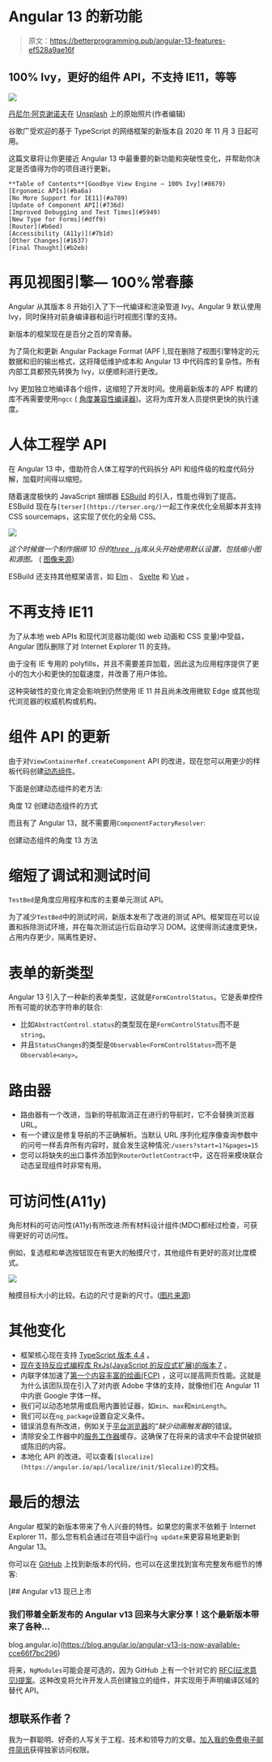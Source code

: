 # Angular 13 的新功能

> 原文：<https://betterprogramming.pub/angular-13-features-ef528a9ae16f>

## 100% Ivy，更好的组件 API，不支持 IE11，等等

![](img/c9b5384c31727c535450840d98f6242c.png)

[丹尼尔·阿克谢诺夫](https://unsplash.com/@nebe3etogo?utm_source=medium&utm_medium=referral)在 [Unsplash](https://unsplash.com?utm_source=medium&utm_medium=referral) 上的原始照片(作者编辑)

谷歌广受欢迎的基于 TypeScript 的网络框架的新版本自 2020 年 11 月 3 日起可用。

这篇文章将让你更接近 Angular 13 中最重要的新功能和突破性变化，并帮助你决定是否值得为你的项目进行更新。

```
**Table of Contents**[Goodbye View Engine — 100% Ivy](#8679)
[Ergonomic APIs](#ba6a)
[No More Support for IE11](#a789)
[Update of Component API](#736d)
[Improved Debugging and Test Times](#5949)
[New Type for Forms](#dff9)
[Router](#b6ed)
[Accessibility (A11y)](#7b1d)
[Other Changes](#1637)
[Final Thought](#b2eb)
```

# 再见视图引擎— 100%常春藤

Angular 从其版本 8 开始引入了下一代编译和渲染管道 Ivy。Angular 9 默认使用 Ivy，同时保持对前身编译器和运行时视图引擎的支持。

新版本的框架现在是百分之百的常青藤。

为了简化和更新 Angular Package Format (APF ),现在删除了视图引擎特定的元数据和旧的输出格式，这将降低维护成本和 Angular 13 中代码库的复杂性。所有内部工具都预先转换为 Ivy，以便顺利进行更改。

Ivy 更加独立地编译各个组件，这缩短了开发时间。使用最新版本的 APF 构建的库不再需要使用`ngcc` ( [角度兼容性编译器](https://v13.angular.io/guide/glossary#ngcc))。这将为库开发人员提供更快的执行速度。

# 人体工程学 API

在 Angular 13 中，借助符合人体工程学的代码拆分 API 和组件级的粒度代码分解，加载时间得以缩短。

随着速度极快的 JavaScript 捆绑器 [ESBuild](https://esbuild.github.io/) 的引入，性能也得到了提高。ESBuild 现在与`[terser](https://terser.org/)`一起工作来优化全局脚本并支持 CSS sourcemaps，这实现了优化的全局 CSS。

![](img/ddfb5a15721faa5dbff6522fc667a44c.png)

*这个时候做一个制作捆绑 10 份的*[*three . js*](https://github.com/mrdoob/three.js)*库从头开始使用默认设置，包括缩小图和源图。* ( [图像来源](https://esbuild.github.io/))

ESBuild 还支持其他框架语言，如 [Elm](https://elm-lang.org/) 、 [Svelte](https://svelte.dev/) 和 [Vue](https://vuejs.org/) 。

# 不再支持 IE11

为了从本地 web APIs 和现代浏览器功能(如 web 动画和 CSS 变量)中受益，Angular 团队删除了对 Internet Explorer 11 的支持。

由于没有 IE 专用的 polyfills，并且不需要差异加载，因此这为应用程序提供了更小的包大小和更快的加载速度，并改善了用户体验。

这种突破性的变化肯定会影响到仍然使用 IE 11 并且尚未改用微软 Edge 或其他现代浏览器的权威机构或机构。

# 组件 API 的更新

由于对`ViewContainerRef.createComponent` API 的改进，现在您可以用更少的样板代码创建[动态组件](/angular-custom-autocomplete-7ffb479477e7)。

下面是创建动态组件的老方法:

角度 12 创建动态组件的方式

而且有了 Angular 13，就不需要用`ComponentFactoryResolver`:

创建动态组件的角度 13 方法

# 缩短了调试和测试时间

`TestBed`是角度应用程序和库的主要单元测试 API。

为了减少`TestBed`中的测试时间，新版本发布了改进的测试 API。框架现在可以设置和拆除测试环境，并在每次测试运行后自动学习 DOM。这使得测试速度更快，占用内存更少，隔离性更好。

# 表单的新类型

Angular 13 引入了一种新的表单类型，这就是`FormControlStatus`。它是表单控件所有可能的状态字符串的联合:

*   比如`AbstractControl.status`的类型现在是`FormControlStatus`而不是`string`。
*   并且`StatusChanges`的类型是`Observable<FormControlStatus>`而不是`Observable<any>`。

# 路由器

*   路由器有一个改进，当新的导航取消正在进行的导航时，它不会替换浏览器 URL。
*   有一个建议是修复导航的不正确解析。当默认 URL 序列化程序像查询参数中的问号一样丢弃所有内容时，就会发生这种情况:`/users?start=1?&pages=15`
*   您可以将缺失的出口事件添加到`RouterOutletContract`中，这在将来模块联合动态呈现组件时非常有用。

# 可访问性(A11y)

角形材料的可访问性(A11y)有所改进:所有材料设计组件(MDC)都经过检查，可获得更好的可访问性。

例如，复选框和单选按钮现在有更大的触摸尺寸，其他组件有更好的高对比度模式。

![](img/4064461ff974f4d1dee22bb49fc48dad.png)

触摸目标大小的比较。右边的尺寸是新的尺寸。([图片来源](https://blog.angular.io/angular-v13-is-now-available-cce66f7bc296))

# 其他变化

*   框架核心现在支持 [TypeScript 版本 4.4](https://levelup.gitconnected.com/features-in-the-new-typescript-release-e5ef6ebba750) 。
*   [现在支持反应式编程库 RxJs(JavaScript 的反应式扩展)的版本 7](https://rxjs.dev/6-to-7-change-summary) 。
*   内联字体加速了[第一个内容丰富的绘画(FCP)](/web-vitals-guide-b56e28798e7f) ，这可以提高网页性能。这就是为什么该团队现在引入了对内嵌 Adobe 字体的支持，就像他们在 Angular 11 中内嵌 Google 字体一样。
*   我们可以动态地禁用或启用内置验证器，如`min`、`max`和`minLength`。
*   我们可以在`ng_package`设置自定义条件。
*   错误消息有所改进，例如关于[平台浏览器](https://github.com/angular/angular/pull/41356)的“*缺少动画触发器*的错误。
*   清除安全工作器中的[服务工作器](https://github.com/angular/angular/pull/43324)缓存。这确保了在将来的请求中不会提供破损或陈旧的内容。
*   本地化 API 的改进。可以查看`[$localize](https://angular.io/api/localize/init/$localize)`的文档。

# 最后的想法

Angular 框架的新版本带来了令人兴奋的特性。如果您的需求不依赖于 Internet Explorer 11，那么您有机会通过在项目中运行`ng update`来更容易地更新到 Angular 13。

你可以在 [GitHub](https://github.com/angular/angular/releases) 上找到新版本的代码，也可以在这里找到宣布完整发布细节的博客:

[](https://blog.angular.io/angular-v13-is-now-available-cce66f7bc296) [## Angular v13 现已上市

### 我们带着全新发布的 Angular v13 回来与大家分享！这个最新版本带来了各种…

blog.angular.io](https://blog.angular.io/angular-v13-is-now-available-cce66f7bc296) 

将来，`NgModules`可能会是可选的，因为 GitHub 上有一个针对它的 [RFC(征求意见)提案](https://github.com/angular/angular/discussions/43784)。这种改变将允许开发人员创建独立的组件，并实现用于声明编译区域的替代 API。

## 想联系作者？

我为一群聪明、好奇的人写关于工程、技术和领导力的文章。[加入我的免费电子邮件简讯](https://rakiabensassi.substack.com/)获得独家访问权限。